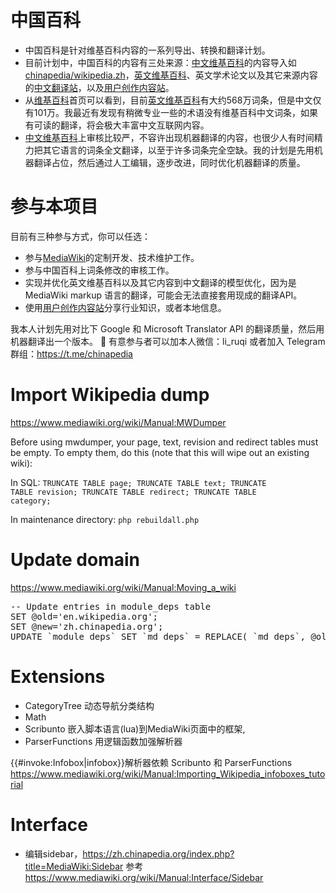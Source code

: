# 中国百科

* 中国百科是针对维基百科内容的一系列导出、转换和翻译计划。
* 目前计划中，中国百科的内容有三处来源：[中文维基百科](https://zh.wikipedia.org/)的内容导入如[chinapedia/wikipedia.zh](https://github.com/chinapedia/wikipedia.zh)，[英文维基百科](https://en.wikipedia.org/)、英文学术论文以及其它来源内容的[中文翻译站](https://en.chinapedia.org/)，以及[用户创作内容站](https://zh.roomchat.im/)。
* 从[维基百科](https://www.wikipedia.org/)首页可以看到，目前[英文维基百科](https://en.wikipedia.org/)有大约568万词条，但是中文仅有101万。我最近有发现有稍微专业一些的术语没有维基百科中文词条，如果有可读的翻译，将会极大丰富中文互联网内容。
* [中文维基百科](https://zh.wikipedia.org/)上审核比较严，不容许出现机器翻译的内容，也很少人有时间精力把其它语言的词条全文翻译，以至于许多词条完全空缺。我的计划是先用机器翻译占位，然后通过人工编辑，逐步改进，同时优化机器翻译的质量。

# 参与本项目

目前有三种参与方式，你可以任选：

* 参与[MediaWiki](https://www.mediawiki.org/)的定制开发、技术维护工作。
* 参与中国百科上词条修改的审核工作。
* 实现并优化英文维基百科以及其它内容到中文翻译的模型优化，因为是 MediaWiki markup 语言的翻译，可能会无法直接套用现成的翻译API。
* 使用[用户创作内容站](https://zh.roomchat.im/)分享行业知识，或者本地信息。

我本人计划先用对比下 Google 和 Microsoft Translator API 的翻译质量，然后用机器翻译出一个版本。

有意参与者可以加本人微信：li_ruqi 或者加入 Telegram 群组：https://t.me/chinapedia 

# Import Wikipedia dump

https://www.mediawiki.org/wiki/Manual:MWDumper

Before using mwdumper, your page, text, revision and redirect tables must be empty. To empty them, do this (note that this will wipe out an existing wiki): 

In SQL: <code>TRUNCATE TABLE page; TRUNCATE TABLE text; TRUNCATE TABLE revision; TRUNCATE TABLE redirect; TRUNCATE TABLE category;</code>

In maintenance directory: <code>php rebuildall.php</code>

# Update domain

https://www.mediawiki.org/wiki/Manual:Moving_a_wiki

<pre>
-- Update entries in module_deps table
SET @old='en.wikipedia.org';
SET @new='zh.chinapedia.org';
UPDATE `module_deps` SET `md_deps` = REPLACE( `md_deps`, @old, @new );
</pre>

# Extensions

* CategoryTree 动态导航分类结构	
* Math
* Scribunto 嵌入脚本语言(lua)到MediaWiki页面中的框架, 
* ParserFunctions 用逻辑函数加强解析器

{{#invoke:Infobox|infobox}}解析器依赖 Scribunto 和 ParserFunctions https://www.mediawiki.org/wiki/Manual:Importing_Wikipedia_infoboxes_tutorial

# Interface
* 编辑sidebar，https://zh.chinapedia.org/index.php?title=MediaWiki:Sidebar 参考 https://www.mediawiki.org/wiki/Manual:Interface/Sidebar
